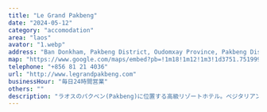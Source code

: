 ```yaml
---
title: "Le Grand Pakbeng"
date: "2024-05-12"
category: "accomodation"
area: "laos"
avator: "1.webp"
address: "Ban Donkham, Pakbeng District, Oudomxay Province, Pakbeng District 85681"
map: "https://www.google.com/maps/embed?pb=!1m18!1m12!1m3!1d3751.7519998420735!2d101.11840047406594!3d19.892691281487302!2m3!1f0!2f0!3f0!3m2!1i1024!2i768!4f13.1!3m3!1m2!1s0x31284dd3ed7fa0f1%3A0x797a6493337dab35!2sLe%20Grand%20Pakbeng!5e0!3m2!1sja!2sjp!4v1715519449287!5m2!1sja!2sjp"
telephone: "+856 81 21 4036"
url: "http://www.legrandpakbeng.com"
businessHour: "毎日24時間営業"
others: ""
description: "ラオスのパクベン(Pakbeng)に位置する高級リゾートホテル。ベジタリアン対応有り。"
---
```

